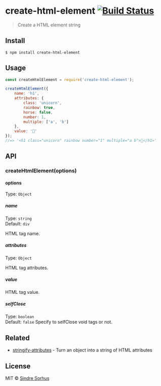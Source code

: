 # create-html-element [![Build Status](https://travis-ci.org/sindresorhus/create-html-element.svg?branch=master)](https://travis-ci.org/sindresorhus/create-html-element)

> Create a HTML element string


## Install

```
$ npm install create-html-element
```


## Usage

```js
const createHtmlElement = require('create-html-element');

createHtmlElement({
	name: 'h1',
	attributes: {
		class: 'unicorn',
		rainbow: true,
		horse: false,
		number: 1,
		multiple: ['a', 'b']
	},
	value: '🦄'
});
//=> '<h1 class="unicorn" rainbow number="1" multiple="a b">🦄</h1>'
```


## API

### createHtmlElement(options)

#### options

Type: `Object`

##### name

Type: `string`<br>
Default: `div`

HTML tag name.

##### attributes

Type: `Object`

HTML tag attributes.

##### value

HTML tag value.

##### selfClose

Type: `boolean`<br>
Default: `false`
Specify to selfClose void tags or not.



## Related

- [stringify-attributes](https://github.com/sindresorhus/stringify-attributes) - Turn an object into a string of HTML attributes


## License

MIT © [Sindre Sorhus](https://sindresorhus.com)
